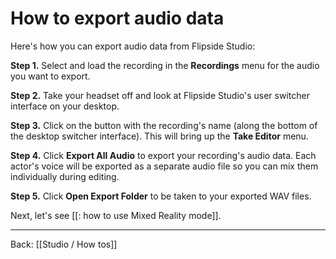 # How to export audio data

Here's how you can export audio data from Flipside Studio:

**Step 1.** Select and load the recording in the **Recordings** menu for the audio you want to export.

**Step 2.** Take your headset off and look at Flipside Studio's user switcher interface on your desktop.

**Step 3.** Click on the button with the recording's name (along the bottom of the desktop switcher interface). This will bring up the **Take Editor** menu.

**Step 4.** Click **Export All Audio** to export your recording's audio data. Each actor's voice will be exported as a separate audio file so you can mix them individually during editing.

**Step 5.** Click **Open Export Folder** to be taken to your exported WAV files.

Next, let's see [[: how to use Mixed Reality mode]].

---

Back: [[Studio / How tos]]
